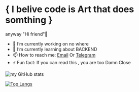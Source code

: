 # { I belive code is Art that does somthing }
anyway "Hi friend"👋


- 🔭 I’m currently working on no where
- 🌱 I’m currently learning about BACKEND
- 📫 How to reach me: [Email](pramezani92@gmail.com) Or [Telegram](https://t.me/immortaldudee)
- ⚡ Fun fact: If you can read this , you are too Damn Close


![my GitHub stats](https://github-readme-stats.vercel.app/api?username=parsarmx&show_icons=true&theme=radical)

[![Top Langs](https://github-readme-stats.vercel.app/api/top-langs/?username=parsarmx&layout=compact&theme=radical)](https://github.com/parsarmx/github-readme-stats)

